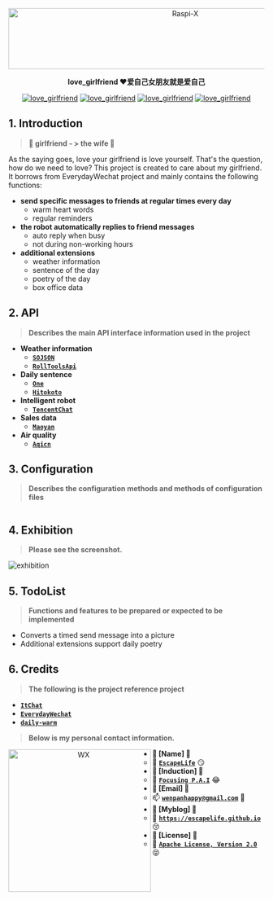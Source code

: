 <p align=center>
  <a href="https://github.com/EscapeLife/love_grilfriend.git">
    <img src="https://escapelife-1257414824.cos.ap-shanghai.myqcloud.com/never-forget-why-you-started.gif" width="680" height="120" alt="Raspi-X" >
  </a>
</p>

<p align=center>
  <b>love_girlfriend ❤️爱自己女朋友就是爱自己</b>
</p>

<p align="center">
  <a href="https://github.com/EscapeLife/love_grilfriend.git"><img src="https://img.shields.io/badge/Project-love_girlfriend-green.svg?style=for-the-badge&logo=ubuntu" alt="love_girlfriend"></a>
  <a href="https://github.com/EscapeLife/love_grilfriend.git"><img src="https://img.shields.io/badge/Author-Escape-orange.svg?style=for-the-badge&logo=vim" alt="love_girlfriend"></a>
  <a href="https://github.com/EscapeLife/love_grilfriend.git"><img src="https://img.shields.io/badge/Languages-Shell-yellow.svg?style=for-the-badge&logo=python" alt="love_girlfriend"></a>
  <a href="https://github.com/EscapeLife/love_grilfriend.git"><img src="https://img.shields.io/badge/Contributions-Weclone-blue.svg?style=for-the-badge&logo=coffeescript" alt="love_girlfriend"></a>
</p>

## 1. Introduction

> **👊 girlfriend - > the wife 👰**

As the saying goes, love your girlfriend is love yourself. That's the question, how do we need to love? This project is created to care about my girlfriend. It borrows from EverydayWechat project and mainly contains the following functions:

- **send specific messages to friends at regular times every day**
  - warm heart words
  - regular reminders
- **the robot automatically replies to friend messages**
  - auto reply when busy
  - not during non-working hours
- **additional extensions**
  - weather information
  - sentence of the day
  - poetry of the day
  - box office data

## 2. API

> **Describes the main API interface information used in the project**

- **Weather information**
  - [**`SOJSON`**](sojson.com/blog/305.html)
  - [**`RollToolsApi`**](https://github.com/MZCretin/RollToolsApi#%E8%8E%B7%E5%8F%96%E7%89%B9%E5%AE%9A%E5%9F%8E%E5%B8%82%E4%BB%8A%E6%97%A5%E5%A4%A9%E6%B0%94)
- **Daily sentence**
  - [**`One`**](http://wufazhuce.com)
  - [**`Hitokoto`**](hitokoto.cn)
- **Intelligent robot**
  - [**`TencentChat`**](ai.qq.com/product/nlpchat.shtml )
- **Sales data**
  - [**`Maoyan`**](piaofang.maoyan.com/dashboard)
- **Air quality**
  - [**`Aqicn`**](http://aqicn.org/here)

## 3. Configuration

> **Describes the configuration methods and methods of configuration files**

```yaml

```

## 4. Exhibition

> **Please see the screenshot.**

![exhibition]()

## 5. TodoList

> **Functions and features to be prepared or expected to be implemented**

- Converts a timed send message into a picture
- Additional extensions support daily poetry

## 6. Credits

> **The following is the project reference project**

- [**`ItChat`**](https://github.com/littlecodersh/ItChat)
- [**`EverydayWechat`**](https://github.com/sfyc23/EverydayWechat)
- [**`daily-warm`**](https://github.com/BarryYan/daily-warm)

> **Below is my personal contact information.**

<p align="center">
    <img src="https://escapelife-1257414824.cos.ap-shanghai.myqcloud.com/escape-wechat-qrcode-1.gif" width="280" height="280" alt="WX" align="left" />
</p>

- **💭 [Name] 💭**
  - 🐠 **[`EscapeLife`](https://escapelife.github.io)** 😏
- **💭 [Induction] 💭**
  - 🏦 **[`Focusing P.A.I`](https://paodingai.com/)** 😂
- **💭 [Email] 💭**
  - 📫 **[`wenpanhappy@gmail.com`](https://escapelife.github.io)** 🤔
- **💭 [Myblog] 💭**
  - 🍺 **[`https://escapelife.github.io`](https://escapelife.github.io)** 😚
- **💭 [License] 💭**
  - 🚧 [**`Apache License, Version 2.0`**](http://www.apache.org/licenses/LICENSE-2.0.html)😝
